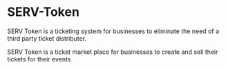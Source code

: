 # SERV-Token
SERV Token is a ticketing system for businesses to eliminate the need of a third party ticket distributer.


SERV Token is a ticket market place for businesses to create and sell their tickets for their events

